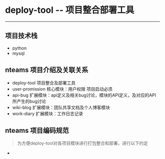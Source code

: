 # deploy-tool -- 项目整合部署工具
---
## 项目技术栈
   * python
   * mysql

## nteams 项目介绍及关联关系
   * deploy-tool 项目整合及部署工具
   * user-promission 核心模块：用户权限 项目启动必须
   * api-bug 扩展模块：api定义及相关bug讨论，模块的API定义，及对应的API所产生的bug讨论
   * wiki-blog 扩展模块：团队共享文档及个人博客模块
   * work-diary 扩展模块：工作日志记录

## nteams 项目编码规范
   > 为方便deploy-tool对各项目模块进行打包整合和部署，进行以下约定
   *
